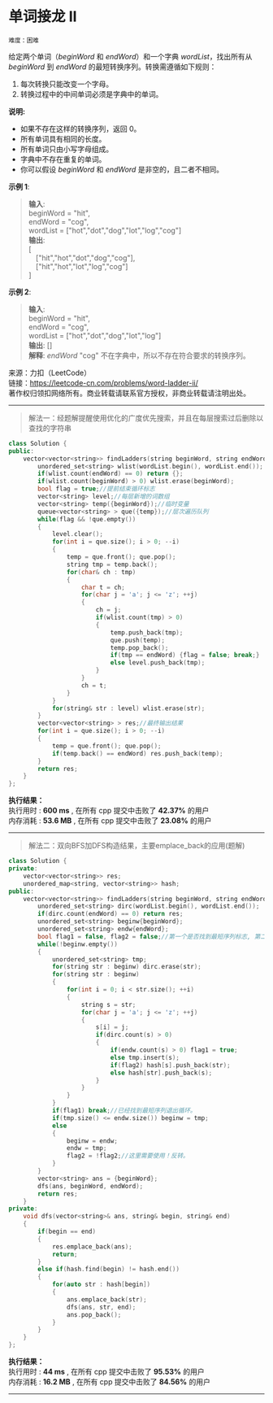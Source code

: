 # 单词接龙 II #  
`难度：困难` 

给定两个单词（*beginWord* 和 *endWord*）和一个字典 *wordList*，找出所有从 *beginWord* 到 *endWord* 的最短转换序列。转换需遵循如下规则：  
1. 每次转换只能改变一个字母。  
2. 转换过程中的中间单词必须是字典中的单词。  

**说明:**  
- 如果不存在这样的转换序列，返回 0。
- 所有单词具有相同的长度。
- 所有单词只由小写字母组成。
- 字典中不存在重复的单词。
- 你可以假设 *beginWord* 和 *endWord* 是非空的，且二者不相同。

**示例 1**:  
>**输入**:   
>beginWord = "hit",  
>endWord = "cog",  
>wordList = ["hot","dot","dog","lot","log","cog"]  
>**输出**:   
>[  
>&emsp;["hit","hot","dot","dog","cog"],  
>&emsp;["hit","hot","lot","log","cog"]  
>]  

**示例 2**:  
>**输入**:   
>beginWord = "hit",  
>endWord = "cog",  
>wordList = ["hot","dot","dog","lot","log"]  
>**输出**: []  
>**解释**: *endWord* "cog" 不在字典中，所以不存在符合要求的转换序列。

来源：力扣（LeetCode）  
链接：https://leetcode-cn.com/problems/word-ladder-ii/  
著作权归领扣网络所有。商业转载请联系官方授权，非商业转载请注明出处。  

---  
>解法一：经题解提醒使用优化的广度优先搜索，并且在每层搜索过后删除以查找的字符串  

```C++  
class Solution {
public:
    vector<vector<string>> findLadders(string beginWord, string endWord, vector<string>& wordList) {
        unordered_set<string> wlist(wordList.begin(), wordList.end());
        if(wlist.count(endWord) == 0) return {};
        if(wlist.count(beginWord) > 0) wlist.erase(beginWord);
        bool flag = true;//提前结束循环标志
        vector<string> level;//每层新增的词数组
        vector<string> temp({beginWord});//临时变量
        queue<vector<string> > que({temp});//层次遍历队列
        while(flag && !que.empty())
        {
            level.clear();
            for(int i = que.size(); i > 0; --i)
            {
                temp = que.front(); que.pop();
                string tmp = temp.back();
                for(char& ch : tmp)
                {
                    char t = ch;
                    for(char j = 'a'; j <= 'z'; ++j)
                    {
                        ch = j;
                        if(wlist.count(tmp) > 0)
                        {
                            temp.push_back(tmp);
                            que.push(temp);
                            temp.pop_back();
                            if(tmp == endWord) {flag = false; break;}
                            else level.push_back(tmp);
                        }
                    }
                    ch = t;
                }
            }
            for(string& str : level) wlist.erase(str);
        }
        vector<vector<string> > res;//最终输出结果
        for(int i = que.size(); i > 0; --i)
        {
            temp = que.front(); que.pop();
            if(temp.back() == endWord) res.push_back(temp);
        }
        return res;
    }
};
```  

**执行结果：**  
执行用时 : **600 ms** , 在所有 cpp 提交中击败了 **42.37%** 的用户  
内存消耗 : **53.6 MB** , 在所有 cpp 提交中击败了 **23.08%** 的用户  

---  
>解法二：双向BFS加DFS构造结果，主要emplace_back的应用(题解)  

```C++  
class Solution {
private:
    vector<vector<string>> res;
    unordered_map<string, vector<string>> hash;
public:
    vector<vector<string>> findLadders(string beginWord, string endWord, vector<string>& wordList) {
        unordered_set<string> dirc(wordList.begin(), wordList.end());
        if(dirc.count(endWord) == 0) return res;
        unordered_set<string> beginw{beginWord};
        unordered_set<string> endw{endWord};
        bool flag1 = false, flag2 = false;//第一个是否找到最短序列标志, 第二个是否反转标志。
        while(!beginw.empty())
        {
            unordered_set<string> tmp;
            for(string str : beginw) dirc.erase(str);
            for(string str : beginw)
            {
                for(int i = 0; i < str.size(); ++i)
                {
                    string s = str;
                    for(char j = 'a'; j <= 'z'; ++j)
                    {
                        s[i] = j;
                        if(dirc.count(s) > 0)
                        {
                            if(endw.count(s) > 0) flag1 = true;
                            else tmp.insert(s);
                            if(flag2) hash[s].push_back(str);
                            else hash[str].push_back(s);
                        }
                    } 
                }
            }
            if(flag1) break;//已经找到最短序列退出循环。
            if(tmp.size() <= endw.size()) beginw = tmp;
            else
            {
                beginw = endw;
                endw = tmp; 
                flag2 = !flag2;//这里需要使用！反转。
            }
        }
        vector<string> ans = {beginWord};
        dfs(ans, beginWord, endWord);
        return res;
    }
private:
    void dfs(vector<string>& ans, string& begin, string& end)
    {
        if(begin == end)
        {
            res.emplace_back(ans);
            return;
        }
        else if(hash.find(begin) != hash.end())
        {
            for(auto str : hash[begin])
            {
                ans.emplace_back(str);
                dfs(ans, str, end);
                ans.pop_back();
            }
        }
    }
};
```  

**执行结果：**  
执行用时 : **44 ms** , 在所有 cpp 提交中击败了 **95.53%** 的用户  
内存消耗 : **16.2 MB** , 在所有 cpp 提交中击败了 **84.56%** 的用户  

---  